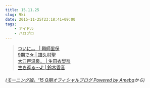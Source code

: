 ```yaml
---
title: 15.11.25
slug: 9ki
date: 2015-11-25T23:18:41+09:00
tags:
    - アイドル
    - ハロプロ
---
```

<blockquote>
  <p><a href="http://ameblo.jp/morningmusume-9ki/entry-12099597556.html" target="_blank">ついに。。 | 鞘師里保</a><br><a href="http://ameblo.jp/morningmusume-9ki/entry-12099593253.html" target="_blank">9期で☆ | 譜久村聖</a><br><a href="http://ameblo.jp/morningmusume-9ki/entry-12099593179.html" target="_blank">大江戸温泉。 | 生田衣梨奈</a><br><a href="http://ameblo.jp/morningmusume-9ki/entry-12099552158.html" target="_blank">生き返る〜♪ | 鈴木香音</a></p>
</blockquote>
<h6>(<a href="http://ameblo.jp/morningmusume-9ki" target="_blank">モーニング娘。‘15 Q期オフィシャルブログ Powered by Ameba</a>から)</h6>

